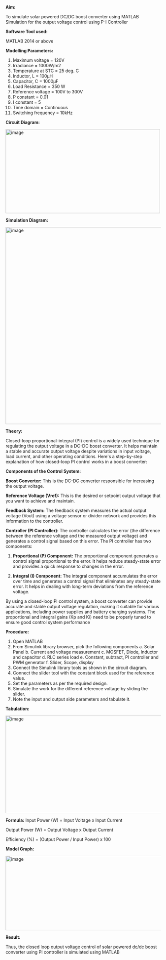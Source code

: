 **Aim:**

To simulate solar powered DC/DC boost converter using MATLAB Simulation for the output voltage control using P-I Controller

**Software Tool used:**

MATLAB 2014 or above

**Modelling Parameters:**
1. Maximum voltage = 120V
2. Irradiance = 1000W/m2
3. Temperature at STC = 25 deg. C
4. Inductor, L = 100µH
5. Capacitor, C = 1000µF
6. Load Resistance = 350 W
7. Reference voltage = 100V to 300V
8. P constant = 0.01
9. I constant = 5
10. Time domain = Continuous
11. Switching frequency = 10kHz

**Circuit Diagram:**

<img width="501" height="272" alt="image" src="https://github.com/user-attachments/assets/7be7d64c-592e-42fa-af23-27e1c32a6a3a" />

**Simulation Diagram:**

<img width="1434" height="638" alt="image" src="https://github.com/user-attachments/assets/80b039b8-7164-4062-92e3-61b67aa79805" />

**Theory:**

Closed-loop proportional-integral (PI) control is a widely used technique for regulating the output voltage in a DC-DC boost converter. It helps maintain a stable and accurate output voltage despite variations in input voltage, load current, and other operating conditions. Here's a step-by-step explanation of how closed-loop PI control works in a boost converter:

**Components of the Control System:**

**Boost Converter:** This is the DC-DC converter responsible for increasing the output voltage.

**Reference Voltage (Vref):** This is the desired or setpoint output voltage that you want to achieve and maintain.

**Feedback System:** The feedback system measures the actual output voltage (Vout) using a voltage sensor or divider network and provides this information to the controller.

**Controller (PI Controller):** The controller calculates the error (the difference between the reference voltage and the measured output voltage) and generates a control signal based on this error. The PI controller has two components:

1. **Proportional (P) Component:** The proportional component generates a control signal proportional to the error. It helps reduce steady-state error and provides a quick response to changes in the error.

2. **Integral (I) Component:** The integral component accumulates the error over time and generates a control signal that eliminates any steady-state error. It helps in dealing with long-term deviations from the reference voltage.

By using a closed-loop PI control system, a boost converter can provide accurate and stable output voltage regulation, making it suitable for various applications, including power supplies and battery charging systems. The proportional and integral gains (Kp and Ki) need to be properly tuned to ensure good control system performance

**Procedure:**
1.	Open MATLAB
2.	From Simulink library browser, pick the following components
  a.	Solar Panel
  b.	Current and voltage measurement
  c.	MOSFET, Diode, Inductor and capacitor
  d.	RLC series load
  e.	Constant, subtract, PI controller and PWM generator
  f.	Slider, Scope, display
3.	Connect the Simulink library tools as shown in the circuit diagram.
4.	Connect the slider tool with the constant block used for the reference value.
5.	Set the parameters as per the required design.
6.	Simulate the work for the different reference voltage by sliding the slider. 
7.	Note the input and output side parameters and tabulate it.

**Tabulation:**

<img width="618" height="316" alt="image" src="https://github.com/user-attachments/assets/5ae83473-e300-4be8-8e78-c24fe8ddc4e7" />

**Formula:**
Input Power (W) = Input Voltage x Input Current

Output Power (W) = Output Voltage x Output Current

Efficiency (%) = (Output Power / Input Power) x 100

**Model Graph:**

<img width="616" height="241" alt="image" src="https://github.com/user-attachments/assets/3dbf5e60-8d2d-4c17-a592-7a1913d59081" />

**Result:**

Thus, the closed loop output voltage control of solar powered dc/dc boost converter using PI controller is simulated using MATLAB
